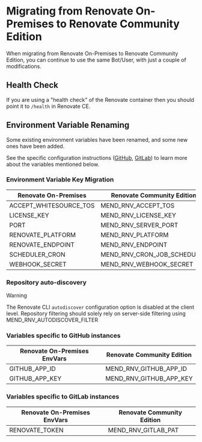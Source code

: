 # Migrating from Renovate On-Premises to Renovate Community Edition

When migrating from Renovate On-Premises to Renovate Community Edition, you can continue to use the same Bot/User, with just a couple of modifications.

## Health Check

If you are using a "health check" of the Renovate container then you should point it to `/health` in Renovate CE.

## Environment Variable Renaming

Some existing environment variables have been renamed, and some new ones have been added.

See the specific configuration instructions ([GitHub](./configure-renovate-ce-github.md), [GitLab](./configure-renovate-ee-gitlab.md)) to learn more about the variables mentioned below.

### Environment Variable Key Migration

| Renovate On-Premises   | Renovate Community Edition |
|------------------------|--|
| ACCEPT_WHITESOURCE_TOS | MEND_RNV_ACCEPT_TOS |
| LICENSE_KEY            | MEND_RNV_LICENSE_KEY |
| PORT                   | MEND_RNV_SERVER_PORT |
| RENOVATE_PLATFORM      | MEND_RNV_PLATFORM |
| RENOVATE_ENDPOINT      | MEND_RNV_ENDPOINT |
| SCHEDULER_CRON         | MEND_RNV_CRON_JOB_SCHEDULER |
| WEBHOOK_SECRET         | MEND_RNV_WEBHOOK_SECRET |

### Repository auto-discovery
> [!WARNING]  
> The Renovate CLI `autodiscover` configuration option is disabled at the client level. 
Repository filtering should solely rely on server-side filtering using MEND_RNV_AUTODISCOVER_FILTER

### Variables specific to GitHub instances
| Renovate On-Premises EnvVars | Renovate Community Edition |
|--|--|
| GITHUB_APP_ID | MEND_RNV_GITHUB_APP_ID |
| GITHUB_APP_KEY | MEND_RNV_GITHUB_APP_KEY |

### Variables specific to GitLab instances

| Renovate On-Premises EnvVars | Renovate Community Edition |
|--|--|
| RENOVATE_TOKEN | MEND_RNV_GITLAB_PAT |

